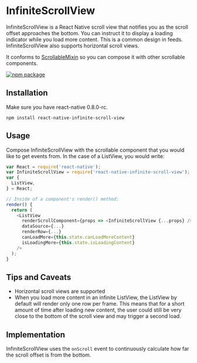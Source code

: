 # InfiniteScrollView

InfiniteScrollView is a React Native scroll view that notifies you as the scroll offset approaches the bottom. You can instruct it to display a loading indicator while you load more content. This is a common design in feeds. InfiniteScrollView also supports horizontal scroll views.

It conforms to [ScrollableMixin](https://github.com/exponentjs/react-native-scrollable-mixin) so you can compose it with other scrollable components.

[![npm package](https://nodei.co/npm/react-native-infinite-scroll-view.png?downloads=true&downloadRank=true&stars=true)](https://nodei.co/npm/react-native-infinite-scroll-view/)

## Installation
Make sure you have react-native 0.8.0-rc.

```
npm install react-native-infinite-scroll-view
```

## Usage

Compose InfiniteScrollView with the scrollable component that you would like to get events from. In the case of a ListView, you would write:

```js
var React = require('react-native');
var InfiniteScrollView = require('react-native-infinite-scroll-view');
var {
  ListView,
} = React;

// Inside of a component's render() method:
render() {
  return (
    <ListView
      renderScrollComponent={props => <InfiniteScrollView {...props} />}
      dataSource={...}
      renderRow={...}
      canLoadMore={this.state.canLoadMoreContent}
      isLoadingMore={this.state.isLoadingContent}
    />
  );
}
```

## Tips and Caveats

- Horizontal scroll views are supported
- When you load more content in an infinite ListView, the ListView by default will render only one row per frame. This means that for a short amount of time after loading new content, the user could still be very close to the bottom of the scroll view and may trigger a second load.

## Implementation

InfiniteScrollView uses the `onScroll` event to continuously calculate how far the scroll offset is from the bottom.
